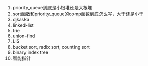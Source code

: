 1. priority_queue到底是小根堆还是大根堆
2. sort函数和priority_queue的comp函数到底怎么写，大于还是小于
3. djkaska
4. linked-list
5. trie
6. union-find
7. LIS
8. bucket sort, radix sort, counting sort
9. binary index tree
10. 智能指针

